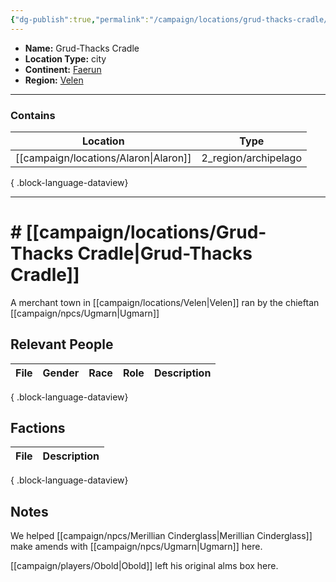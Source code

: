 ```yaml
---
{"dg-publish":true,"permalink":"/campaign/locations/grud-thacks-cradle/","noteIcon":"","created":"2025-10-26T12:29:30.647-07:00","updated":"2025-10-27T22:16:06.706-07:00"}
---
```


<p><span><ul>
<li dir="auto"><strong>Name:</strong> Grud-Thacks Cradle</li>
<li dir="auto"><strong>Location Type:</strong> city</li>
<li dir="auto"><strong>Continent:</strong> <a data-tooltip-position="top" aria-label="campaign/locations/Faerun.md" data-href="campaign/locations/Faerun.md" href="campaign/locations/Faerun.md" class="internal-link" target="_blank" rel="noopener nofollow">Faerun</a></li>
<li dir="auto"><strong>Region:</strong> <a data-tooltip-position="top" aria-label="campaign/locations/Velen.md" data-href="campaign/locations/Velen.md" href="campaign/locations/Velen.md" class="internal-link" target="_blank" rel="noopener nofollow">Velen</a></li>
</ul></span></p>

---

### Contains
| Location                                 | Type                 |
| ---------------------------------------- | -------------------- |
| [[campaign/locations/Alaron\|Alaron]] | 2_region/archipelago |

{ .block-language-dataview}

---

# # [[campaign/locations/Grud-Thacks Cradle\|Grud-Thacks Cradle]]
A merchant town in [[campaign/locations/Velen\|Velen]] ran by the chieftan [[campaign/npcs/Ugmarn\|Ugmarn]]

## Relevant People
| File | Gender | Race | Role | Description |
| ---- | ------ | ---- | ---- | ----------- |

{ .block-language-dataview}

## Factions
| File | Description |
| ---- | ----------- |

{ .block-language-dataview}

## Notes
We helped [[campaign/npcs/Merillian Cinderglass\|Merillian Cinderglass]] make amends with [[campaign/npcs/Ugmarn\|Ugmarn]] here. 

[[campaign/players/Obold\|Obold]] left his original alms box here. 